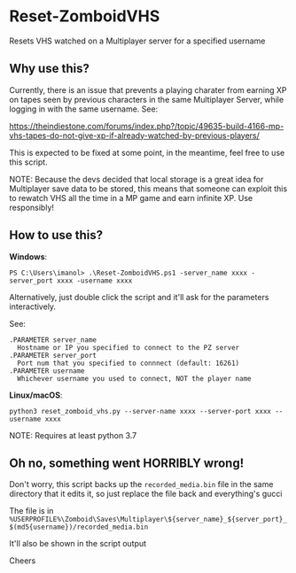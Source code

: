 # Reset-ZomboidVHS
Resets VHS watched on a Multiplayer server for a specified username 

Why use this?
--
Currently, there is an issue that prevents a playing charater from earning XP on tapes seen by previous characters in the same Multiplayer Server, while logging in with the same username. See:

https://theindiestone.com/forums/index.php?/topic/49635-build-4166-mp-vhs-tapes-do-not-give-xp-if-already-watched-by-previous-players/

This is expected to be fixed at some point, in the meantime, feel free to use this script.

NOTE: Because the devs decided that local storage is a great idea for Multiplayer save data to be stored, this means that someone can exploit this to rewatch VHS all the time in a MP game and earn infinite XP. Use responsibly!

How to use this?
--

**Windows**:
```
PS C:\Users\imanol> .\Reset-ZomboidVHS.ps1 -server_name xxxx -server_port xxxx -username xxxx
```

Alternatively, just double click the script and it'll ask for the parameters interactively.

See:
```
.PARAMETER server_name
  Hostname or IP you specified to connect to the PZ server
.PARAMETER server_port
  Port num that you specified to connnect (default: 16261)
.PARAMETER username
  Whichever username you used to connect, NOT the player name
```

**Linux/macOS**:
```
python3 reset_zomboid_vhs.py --server-name xxxx --server-port xxxx --username xxxx
```

NOTE: Requires at least python 3.7


Oh no, something went HORRIBLY wrong!
--
Don't worry, this script backs up the `recorded_media.bin` file in the same directory that it edits it, so just replace the file back and everything's gucci

The file is in `%USERPROFILE%\Zomboid\Saves\Multiplayer\${server_name}_${server_port}_$(md5{username})/recorded_media.bin`

It'll also be shown in the script output

Cheers

